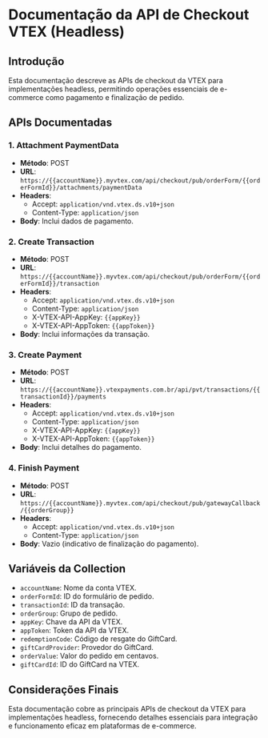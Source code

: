 # Documentação da API de Checkout VTEX (Headless)

## Introdução

Esta documentação descreve as APIs de checkout da VTEX para implementações headless, permitindo operações essenciais de e-commerce como pagamento e finalização de pedido.

## APIs Documentadas

### 1. Attachment PaymentData

- **Método**: POST
- **URL**: `https://{{accountName}}.myvtex.com/api/checkout/pub/orderForm/{{orderFormId}}/attachments/paymentData`
- **Headers**:
  - Accept: `application/vnd.vtex.ds.v10+json`
  - Content-Type: `application/json`
- **Body**: Inclui dados de pagamento.

### 2. Create Transaction

- **Método**: POST
- **URL**: `https://{{accountName}}.myvtex.com/api/checkout/pub/orderForm/{{orderFormId}}/transaction`
- **Headers**:
  - Accept: `application/vnd.vtex.ds.v10+json`
  - Content-Type: `application/json`
  - X-VTEX-API-AppKey: `{{appKey}}`
  - X-VTEX-API-AppToken: `{{appToken}}`
- **Body**: Inclui informações da transação.

### 3. Create Payment

- **Método**: POST
- **URL**: `https://{{accountName}}.vtexpayments.com.br/api/pvt/transactions/{{transactionId}}/payments`
- **Headers**:
  - Accept: `application/vnd.vtex.ds.v10+json`
  - Content-Type: `application/json`
  - X-VTEX-API-AppKey: `{{appKey}}`
  - X-VTEX-API-AppToken: `{{appToken}}`
- **Body**: Inclui detalhes do pagamento.

### 4. Finish Payment

- **Método**: POST
- **URL**: `https://{{accountName}}.myvtex.com/api/checkout/pub/gatewayCallback/{{orderGroup}}`
- **Headers**:
  - Accept: `application/vnd.vtex.ds.v10+json`
  - Content-Type: `application/json`
- **Body**: Vazio (indicativo de finalização do pagamento).

## Variáveis da Collection

- `accountName`: Nome da conta VTEX.
- `orderFormId`: ID do formulário de pedido.
- `transactionId`: ID da transação.
- `orderGroup`: Grupo de pedido.
- `appKey`: Chave da API da VTEX.
- `appToken`: Token da API da VTEX.
- `redemptionCode`: Código de resgate do GiftCard.
- `giftCardProvider`: Provedor do GiftCard.
- `orderValue`: Valor do pedido em centavos.
- `giftCardId`: ID do GiftCard na VTEX.

## Considerações Finais

Esta documentação cobre as principais APIs de checkout da VTEX para implementações headless, fornecendo detalhes essenciais para integração e funcionamento eficaz em plataformas de e-commerce.

